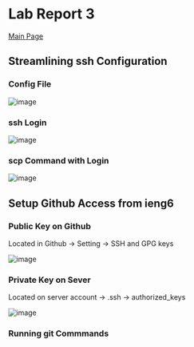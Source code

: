# Lab Report 3
[Main Page](https://hsflores7.github.io/cse15l-lab-reports/index.html)

## Streamlining ssh Configuration

### Config File
![image](https://user-images.githubusercontent.com/103228508/167325344-6cf83cee-9661-4774-97b6-8db7a3cf7f31.png)

### ssh Login
![image](https://user-images.githubusercontent.com/103228508/167325399-35c143da-8308-44a9-8e8b-2c3e38bf25b0.png)

### scp Command with Login
![image](https://user-images.githubusercontent.com/103228508/167325204-bda08e5a-fd70-4829-9dce-812078f69c66.png)



## Setup Github Access from ieng6

### Public Key on Github
Located in Github -> Setting -> SSH and GPG keys

![image](https://user-images.githubusercontent.com/103228508/167325631-e7cb75e8-7f75-43ee-a715-569a8ac21817.png)

### Private Key on Sever
Located on server account -> .ssh -> authorized_keys 

![image](https://user-images.githubusercontent.com/103228508/167325876-bc3b4c94-e13d-43dd-9c20-9ebe293c726c.png)

### Running git Commmands

